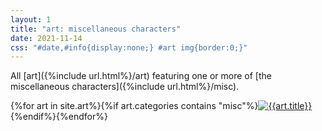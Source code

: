 ```yaml
---
layout: 1
title: "art: miscellaneous characters"
date: 2021-11-14
css: "#date,#info{display:none;} #art img{border:0;}"
---
```

All [art]({%include url.html%}/art) featuring one or more of [the miscellaneous characters]({%include url.html%}/misc).

<div id="gallery">{%for art in site.art%}{%if art.categories contains "misc"%}<a href="{{art.url}}"><img src="{%include url.html%}/assets/img/art/{{art.date|date:"%F"}}-tn.jpg" alt="{{art.title}}"/></a>{%endif%}{%endfor%}</div>
